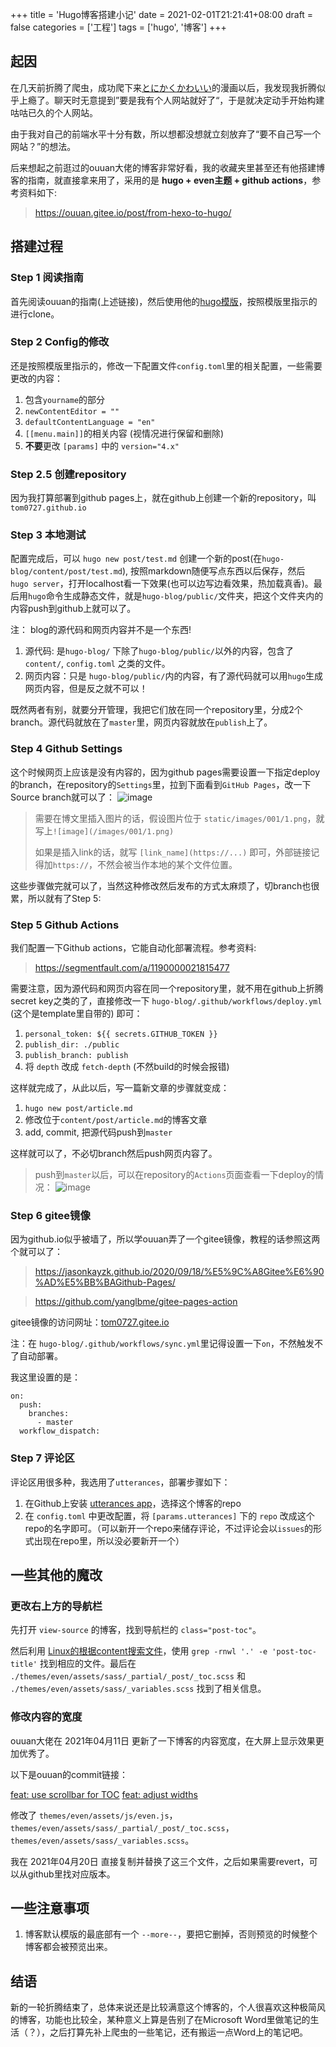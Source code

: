 +++
title = 'Hugo博客搭建小记'
date = 2021-02-01T21:21:41+08:00
draft = false
categories = ['工程']
tags = ['hugo', '博客']
+++

## 起因
在几天前折腾了爬虫，成功爬下来[とにかくかわいい](https://manga1001.com/%E3%80%90%E7%AC%AC1%E8%A9%B1%E3%80%91%E3%83%88%E3%83%8B%E3%82%AB%E3%82%AF%E3%82%AB%E3%83%AF%E3%82%A4%E3%82%A4-raw/)的漫画以后，我发现我折腾似乎上瘾了。聊天时无意提到”要是我有个人网站就好了“，于是就决定动手开始构建咕咕已久的个人网站。

由于我对自己的前端水平十分有数，所以想都没想就立刻放弃了“要不自己写一个网站？”的想法。

后来想起之前逛过的ouuan大佬的博客非常好看，我的收藏夹里甚至还有他搭建博客的指南，就直接拿来用了，采用的是 **hugo + even主题 + github actions**，参考资料如下:
> https://ouuan.gitee.io/post/from-hexo-to-hugo/

## 搭建过程

### Step 1 阅读指南
首先阅读ouuan的指南(上述链接)，然后使用他的[hugo模版](https://github.com/ouuan/hugo-blog-template)，按照模版里指示的进行clone。

### Step 2 Config的修改
还是按照模版里指示的，修改一下配置文件`config.toml`里的相关配置，一些需要更改的内容：
1. 包含`yourname`的部分
2. `newContentEditor = ""`
3. `defaultContentLanguage = "en"`
4. `[[menu.main]]`的相关内容 (视情况进行保留和删除)
5. **不要**更改 `[params]` 中的 `version="4.x"`

### Step 2.5 创建repository
因为我打算部署到github pages上，就在github上创建一个新的repository，叫`tom0727.github.io`

### Step 3 本地测试
配置完成后，可以 `hugo new post/test.md` 创建一个新的post(在`hugo-blog/content/post/test.md`), 按照markdown随便写点东西以后保存，然后 `hugo server`，打开localhost看一下效果(也可以边写边看效果，热加载真香)。最后用`hugo`命令生成静态文件，就是`hugo-blog/public/`文件夹，把这个文件夹内的内容push到github上就可以了。

注： blog的源代码和网页内容并不是一个东西!

1. 源代码: 是`hugo-blog/` 下除了`hugo-blog/public/`以外的内容，包含了 `content/`, `config.toml` 之类的文件。
2. 网页内容：只是 `hugo-blog/public/`内的内容，有了源代码就可以用`hugo`生成网页内容，但是反之就不可以！

既然两者有别，就要分开管理，我把它们放在同一个repository里，分成2个branch。源代码就放在了`master`里，网页内容就放在`publish`上了。

### Step 4 Github Settings
这个时候网页上应该是没有内容的，因为github pages需要设置一下指定deploy的branch，在repository的`Settings`里，拉到下面看到`GitHub Pages`，改一下Source branch就可以了：
![image](/images/001/1.png)

> 需要在博文里插入图片的话，假设图片位于 `static/images/001/1.png`，就写上`![image](/images/001/1.png)`
> 
> 如果是插入link的话，就写 `[link_name](https://...)` 即可，外部链接记得加`https://`，不然会被当作本地的某个文件位置。

这些步骤做完就可以了，当然这种修改然后发布的方式太麻烦了，切branch也很累，所以就有了Step 5:

### Step 5 Github Actions
我们配置一下Github actions，它能自动化部署流程。参考资料:
> https://segmentfault.com/a/1190000021815477

需要注意，因为源代码和网页内容在同一个repository里，就不用在github上折腾secret key之类的了，直接修改一下 `hugo-blog/.github/workflows/deploy.yml` (这个是template里自带的) 即可：
1. `personal_token: ${{ secrets.GITHUB_TOKEN }}`
2. `publish_dir: ./public`
3. `publish_branch: publish`
4. 将 `depth` 改成 `fetch-depth`  (不然build的时候会报错)

这样就完成了，从此以后，写一篇新文章的步骤就变成：
1. `hugo new post/article.md`
2. 修改位于`content/post/article.md`的博客文章
3. add, commit, 把源代码push到`master`

这样就可以了，不必切branch然后push网页内容了。

> push到`master`以后，可以在repository的`Actions`页面查看一下deploy的情况：
> ![image](/images/001/2.png)


### Step 6 gitee镜像
因为github.io似乎被墙了，所以学ouuan弄了一个gitee镜像，教程的话参照这两个就可以了：
> https://jasonkayzk.github.io/2020/09/18/%E5%9C%A8Gitee%E6%90%AD%E5%BB%BAGithub-Pages/

> https://github.com/yanglbme/gitee-pages-action

gitee镜像的访问网址：[tom0727.gitee.io](https://tom0727.gitee.io)

注：在 `hugo-blog/.github/workflows/sync.yml`里记得设置一下`on`，不然触发不了自动部署。

我这里设置的是：
```
on:
  push:
    branches:
      - master
  workflow_dispatch:
```


### Step 7 评论区

评论区用很多种，我选用了`utterances`，部署步骤如下：
1. 在Github上安装 [utterances app](https://github.com/apps/utterances)，选择这个博客的repo
2. 在 `config.toml` 中更改配置，将 `[params.utterances]` 下的 `repo` 改成这个repo的名字即可。（可以新开一个repo来储存评论，不过评论会以`issues`的形式出现在repo里，所以没必要新开一个）


## 一些其他的魔改

### 更改右上方的导航栏

先打开 `view-source` 的博客，找到导航栏的 `class="post-toc"`。

然后利用 [Linux的根据content搜索文件](https://stackoverflow.com/questions/16956810/how-do-i-find-all-files-containing-specific-text-on-linux)，使用 `grep -rnwl '.' -e 'post-toc-title'` 找到相应的文件。最后在 `./themes/even/assets/sass/_partial/_post/_toc.scss` 和 `./themes/even/assets/sass/_variables.scss` 找到了相关信息。

### 修改内容的宽度

ouuan大佬在 2021年04月11日 更新了一下博客的内容宽度，在大屏上显示效果更加优秀了。

以下是ouuan的commit链接：

[feat: use scrollbar for TOC](https://github.com/ouuan/hugo-theme-even/commit/4f41ce38317307279fb2899d141d7a4afe881523)
[feat: adjust widths](https://github.com/ouuan/hugo-theme-even/commit/768ba022c3fdfa057bd8013a76db996b08030721)

修改了 `themes/even/assets/js/even.js`，`themes/even/assets/sass/_partial/_post/_toc.scss`，`themes/even/assets/sass/_variables.scss`。

我在 2021年04月20日 直接复制并替换了这三个文件，之后如果需要revert，可以从github里找对应版本。

## 一些注意事项

1. 博客默认模版的最底部有一个 `--more--`，要把它删掉，否则预览的时候整个博客都会被预览出来。


## 结语

新的一轮折腾结束了，总体来说还是比较满意这个博客的，个人很喜欢这种极简风的博客，功能也比较全，某种意义上算是告别了在Microsoft Word里做笔记的生活（？），之后打算先补上爬虫的一些笔记，还有搬运一点Word上的笔记吧。
